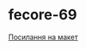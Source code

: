 # fecore-69

[Посилання на макет](<https://www.figma.com/file/6sTLu9Mzsolfy9s1z4Y5Nr/Business-promotion-(practice)?node-id=0%3A1>)
